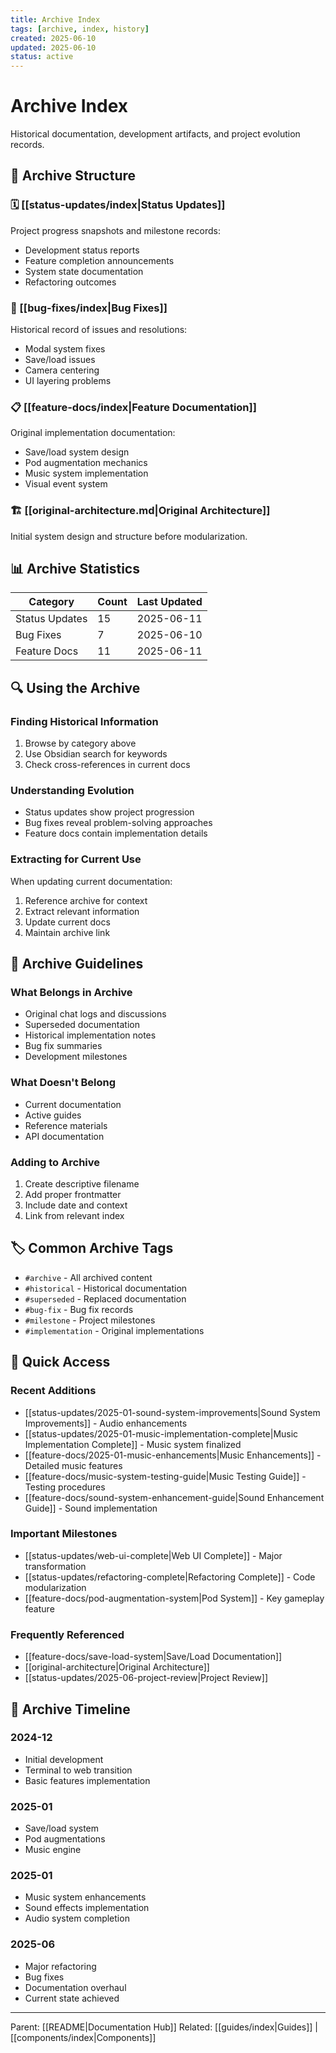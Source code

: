```yaml
---
title: Archive Index
tags: [archive, index, history]
created: 2025-06-10
updated: 2025-06-10
status: active
---
```


# Archive Index

Historical documentation, development artifacts, and project evolution records.

## 📁 Archive Structure

### 🗓️ [[status-updates/index|Status Updates]]
Project progress snapshots and milestone records:
- Development status reports
- Feature completion announcements
- System state documentation
- Refactoring outcomes

### 🐛 [[bug-fixes/index|Bug Fixes]]
Historical record of issues and resolutions:
- Modal system fixes
- Save/load issues
- Camera centering
- UI layering problems

### 📋 [[feature-docs/index|Feature Documentation]]
Original implementation documentation:
- Save/load system design
- Pod augmentation mechanics
- Music system implementation
- Visual event system

### 🏗️ [[original-architecture.md|Original Architecture]]
Initial system design and structure before modularization.

## 📊 Archive Statistics

| Category | Count | Last Updated |
|----------|-------|--------------|
| Status Updates | 15 | 2025-06-11 |
| Bug Fixes | 7 | 2025-06-10 |
| Feature Docs | 11 | 2025-06-11 |

## 🔍 Using the Archive

### Finding Historical Information
1. Browse by category above
2. Use Obsidian search for keywords
3. Check cross-references in current docs

### Understanding Evolution
- Status updates show project progression
- Bug fixes reveal problem-solving approaches
- Feature docs contain implementation details

### Extracting for Current Use
When updating current documentation:
1. Reference archive for context
2. Extract relevant information
3. Update current docs
4. Maintain archive link

## 📝 Archive Guidelines

### What Belongs in Archive
- Original chat logs and discussions
- Superseded documentation
- Historical implementation notes
- Bug fix summaries
- Development milestones

### What Doesn't Belong
- Current documentation
- Active guides
- Reference materials
- API documentation

### Adding to Archive
1. Create descriptive filename
2. Add proper frontmatter
3. Include date and context
4. Link from relevant index

## 🏷️ Common Archive Tags

- `#archive` - All archived content
- `#historical` - Historical documentation
- `#superseded` - Replaced documentation
- `#bug-fix` - Bug fix records
- `#milestone` - Project milestones
- `#implementation` - Original implementations

## 🔗 Quick Access

### Recent Additions
- [[status-updates/2025-01-sound-system-improvements|Sound System Improvements]] - Audio enhancements
- [[status-updates/2025-01-music-implementation-complete|Music Implementation Complete]] - Music system finalized
- [[feature-docs/2025-01-music-enhancements|Music Enhancements]] - Detailed music features
- [[feature-docs/music-system-testing-guide|Music Testing Guide]] - Testing procedures
- [[feature-docs/sound-system-enhancement-guide|Sound Enhancement Guide]] - Sound implementation

### Important Milestones
- [[status-updates/web-ui-complete|Web UI Complete]] - Major transformation
- [[status-updates/refactoring-complete|Refactoring Complete]] - Code modularization
- [[feature-docs/pod-augmentation-system|Pod System]] - Key gameplay feature

### Frequently Referenced
- [[feature-docs/save-load-system|Save/Load Documentation]]
- [[original-architecture|Original Architecture]]
- [[status-updates/2025-06-project-review|Project Review]]

## 📅 Archive Timeline

### 2024-12
- Initial development
- Terminal to web transition
- Basic features implementation

### 2025-01
- Save/load system
- Pod augmentations
- Music engine

### 2025-01
- Music system enhancements
- Sound effects implementation
- Audio system completion

### 2025-06
- Major refactoring
- Bug fixes
- Documentation overhaul
- Current state achieved

---

Parent: [[README|Documentation Hub]]
Related: [[guides/index|Guides]] | [[components/index|Components]]
